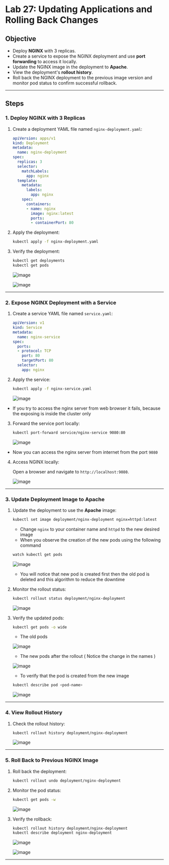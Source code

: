 # Lab 27: Updating Applications and Rolling Back Changes  

## Objective  
- Deploy **NGINX** with 3 replicas.  
- Create a service to expose the NGINX deployment and use **port forwarding** to access it locally.  
- Update the NGINX image in the deployment to **Apache**.  
- View the deployment's **rollout history**.  
- Roll back the NGINX deployment to the previous image version and monitor pod status to confirm successful rollback.  

---

## Steps  

### 1. Deploy NGINX with 3 Replicas  

1. Create a deployment YAML file named `nginx-deployment.yaml`:  

    ```yaml
    apiVersion: apps/v1
    kind: Deployment
    metadata:
      name: nginx-deployment
    spec:
      replicas: 3
      selector:
        matchLabels:
          app: nginx
      template:
        metadata:
          labels:
            app: nginx
        spec:
          containers:
          - name: nginx
            image: nginx:latest
            ports:
            - containerPort: 80
    ```

2. Apply the deployment:  

    ```bash
    kubectl apply -f nginx-deployment.yaml
    ```


3. Verify the deployment:  

    ```bash
    kubectl get deployments
    kubectl get pods
    ```
   ![image](https://github.com/user-attachments/assets/8b66e24b-9050-4cbf-874e-51cc117a2bb4)

   ![image](https://github.com/user-attachments/assets/7aaacc21-d7fd-4781-b359-b66d971efaea)

---

### 2. Expose NGINX Deployment with a Service  

1. Create a service YAML file named `service.yaml`:  

    ```yaml
    apiVersion: v1
    kind: Service
    metadata:
      name: nginx-service
    spec:
      ports:
      - protocol: TCP
        port: 80
        targetPort: 80
      selector:
        app: nginx
    ```

2. Apply the service:  

    ```bash
    kubectl apply -f nginx-service.yaml
    ```

    ![image](https://github.com/user-attachments/assets/db64fe34-778a-4640-b2a6-72364562af6c)

- If you try to access the nginx server from web browser it fails, because the exposing is inside the cluster only

3. Forward the service port locally:  

    ```bash
    kubectl port-forward service/nginx-service 9080:80
    ```
    ![image](https://github.com/user-attachments/assets/b99e4261-c4a7-4fbe-bcba-a582a373f3d0)

- Now you can access the nginx server from internet from the port `9080`

4. Access NGINX locally:  

    Open a browser and navigate to `http://localhost:9080`.  

    ![image](https://github.com/user-attachments/assets/2ce02a69-339f-489c-a81f-08fc9af4021f)

---

### 3. Update Deployment Image to Apache  

1. Update the deployment to use the **Apache** image:  

    ```bash
    kubectl set image deployment/nginx-deployment nginx=httpd:latest
    ```
   - Change `nginx` to your container name and `httpd` to the new desired image
   - When you observe the creation of the new pods using the following command

   ```bash
   watch kubectl get pods
   ```
   
   ![image](https://github.com/user-attachments/assets/e27bca4e-ef75-4025-b87f-d56523aee3ac)

   - You will notice that new pod is created first then the old pod is deleted and this algorithm to reduce the downtime 

3. Monitor the rollout status:  

    ```bash
    kubectl rollout status deployment/nginx-deployment
    ```
    ![image](https://github.com/user-attachments/assets/e8526ba4-4582-4c4b-a6b7-b52a4123acbd)

4. Verify the updated pods:  

    ```bash
    kubectl get pods -o wide
    ```
    - The old pods
      
    ![image](https://github.com/user-attachments/assets/dc10a8c9-19b9-4e4d-ae99-887cf8d85f93)

    - The new pods after the rollout ( Notice the change in the names )

    ![image](https://github.com/user-attachments/assets/8747dd1f-a2dd-4981-baf4-2a600f235051)

    - To verify that the pod is created from the new image
      
    ```bash
    kubectl describe pod <pod-name>
    ```
    ![image](https://github.com/user-attachments/assets/3ef2d9fc-981f-4d69-901b-2d1264760cb1)

---

### 4. View Rollout History  

1. Check the rollout history:  

    ```bash
    kubectl rollout history deployment/nginx-deployment
    ```
    ![image](https://github.com/user-attachments/assets/c769068d-88a0-4a28-9b2d-adcbf1c2b6a8)

---

### 5. Roll Back to Previous NGINX Image  

1. Roll back the deployment:  

    ```bash
    kubectl rollout undo deployment/nginx-deployment
    ```

2. Monitor the pod status:  

    ```bash
    kubectl get pods -w
    ```
    ![image](https://github.com/user-attachments/assets/c9d3a783-03d1-4ccc-a33f-a9df389753f4)

3. Verify the rollback:  

    ```bash
    kubectl rollout history deployment/nginx-deployment
    kubectl describe deployment nginx-deployment
    ```

    ![image](https://github.com/user-attachments/assets/daac0e70-3208-480c-8d66-a7335b5434f3)


    ![image](https://github.com/user-attachments/assets/20348a1f-6a42-444e-887c-84fb592a3ee8)

---


